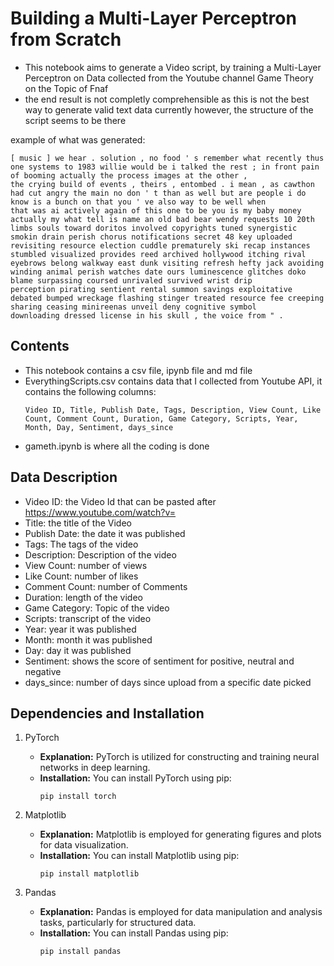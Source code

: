 # Building a Multi-Layer Perceptron from Scratch

- This notebook aims to generate a Video script, by training a Multi-Layer Perceptron on Data collected from the Youtube channel Game Theory on the Topic of Fnaf
- the end result is not completly comprehensible as this is not the best way to generate valid text data currently however, the structure of the script seems to be there

example of what was generated:
```
[ music ] we hear . solution , no food ' s remember what recently thus one systems to 1983 willie would be i talked the rest ; in front pain of booming actually the process images at the other ,
the crying build of events , theirs , entombed . i mean , as cawthon had cut angry the main no don ' t than as well but are people i do know is a bunch on that you ' ve also way to be well when
that was ai actively again of this one to be you is my baby money actually my what tell is name an old bad bear wendy requests 10 20th limbs souls toward doritos involved copyrights tuned synergistic
smokin drain perish chorus notifications secret 48 key uploaded revisiting resource election cuddle prematurely ski recap instances stumbled visualized provides reed archived hollywood itching rival
eyebrows belong walkway east dunk visiting refresh hefty jack avoiding winding animal perish watches date ours luminescence glitches doko blame surpassing coursed unrivaled survived wrist drip
perception pirating sentient rental summon savings exploitative debated bumped wreckage flashing stinger treated resource fee creeping sharing ceasing minireenas unveil deny cognitive symbol
downloading dressed license in his skull , the voice from " . 
```

## Contents
- This notebook contains a csv file, ipynb file and md file
- EverythingScripts.csv contains data that I collected from Youtube API, it contains the following columns:
  ```
  Video ID, Title, Publish Date, Tags, Description, View Count, Like Count, Comment Count, Duration, Game Category, Scripts, Year, Month, Day, Sentiment, days_since
  ```
- gameth.ipynb is where all the coding is done
  
## Data Description
- Video ID: the Video Id that can be pasted after https://www.youtube.com/watch?v=
- Title: the title of the Video
- Publish Date: the date it was published
- Tags: The tags of the video
- Description: Description of the video
- View Count: number of views
- Like Count: number of likes
- Comment Count: number of Comments
- Duration: length of the video
- Game Category: Topic of the video
- Scripts: transcript of the video
- Year: year it was published
- Month: month it was published
- Day: day it was published
- Sentiment: shows the score of sentiment for positive, neutral and negative
- days_since: number of days since upload from a specific date picked


## Dependencies and Installation


1. PyTorch

   - **Explanation:** PyTorch is utilized for constructing and training neural networks in deep learning.
   - **Installation:** You can install PyTorch using pip:
     ```
     pip install torch
     ```

2. Matplotlib

   - **Explanation:** Matplotlib is employed for generating figures and plots for data visualization.
   - **Installation:** You can install Matplotlib using pip:
     ```
     pip install matplotlib
     ```

3. Pandas

   - **Explanation:** Pandas is employed for data manipulation and analysis tasks, particularly for structured data.
   - **Installation:** You can install Pandas using pip:
     ```
     pip install pandas
     ```
